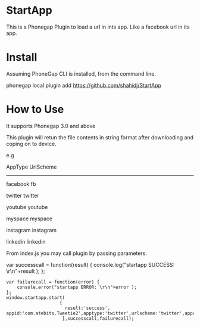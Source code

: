 StartApp
========

This is a Phonegap Plugin to load a url in ints app. Like a facebook url in its app.

Install
==========

Assuming PhoneGap CLI is installed, from the command line.

phonegap local plugin add https://github.com/shahidj/StartApp

How to Use
==========

It supports Phonegap 3.0 and above

This plugin will retun the file contents in string format after downloading and coping on to device.

e.g

AppType                                 UrlScheme
-------                                 ---------

facebook                                fb

twitter                                 twitter

youtube                                 youtube

myspace                                 myspace

instagram                               instagram

linkedin                                linkedin

From index.js you may call plugin by passing parameters.


var successcall = function(result) {
        console.log("startapp SUCCESS: \r\n"+result );
    };
    
    var failurecall = function(error) {
        console.error("startapp ERROR: \r\n"+error );
    };
    window.startapp.start(
                        {
                          result:'success', appid:'com.atebits.Tweetie2',apptype:'twitter',urlscheme:'twitter',appurl:'https://twitter.com/mshahidjanjua'
                         },successcall,failurecall);
    
